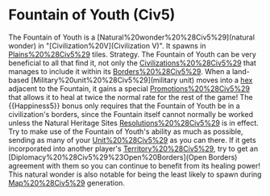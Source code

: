 # Fountain of Youth (Civ5)

The Fountain of Youth is a [Natural%20wonder%20%28Civ5%29](natural wonder) in "[Civilization%20V](Civilization V)". It spawns in [Plains%20%28Civ5%29](Plains) tiles.
Strategy.
The Fountain of Youth can be very beneficial to all that find it, not only the [Civilizations%20%28Civ5%29](civilization) that manages to include it within its [Borders%20%28Civ5%29](borders). When a land-based [Military%20unit%20%28Civ5%29](military unit) moves into a [hex](hex) adjacent to the Fountain, it gains a special [Promotions%20%28Civ5%29](promotion) that allows it to heal at twice the normal rate for the rest of the game!
The {{Happiness5}} bonus only requires that the Fountain of Youth be in a civilization's borders, since the Fountain itself cannot normally be worked unless the Natural Heritage Sites [Resolutions%20%28Civ5%29](resolution) is in effect.
Try to make use of the Fountain of Youth's ability as much as possible, sending as many of your [Unit%20%28Civ5%29](units) as you can there. If it gets incorporated into another player's [Territory%20%28Civ5%29](territory), try to get an [Diplomacy%20%28Civ5%29%23Open%20Borders](Open Borders) agreement with them so you can continue to benefit from its healing power! This natural wonder is also notable for being the least likely to spawn during [Map%20%28Civ5%29](map) generation.
